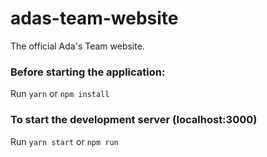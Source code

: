 # adas-team-website
The official Ada's Team website.

### Before starting the application:
Run `yarn` or `npm install`

### To start the development server (localhost:3000)
Run `yarn start` or `npm run`
